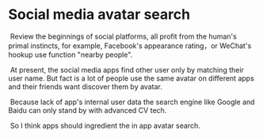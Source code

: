 # Social media avatar search



​	Review the beginnings of social platforms, all profit from the human's primal instincts, for example, Facebook's appearance rating，or WeChat's hookup use function "nearby people".

​    At present, the social media apps find other user only by matching their user name. But fact is a lot of people use the same avatar on different apps and their friends want discover them by avatar. 

​	Because lack of app's internal user data the search engine like Google and Baidu can only stand by with advanced CV tech.

​	So I think apps should ingredient the in app avatar search. 

